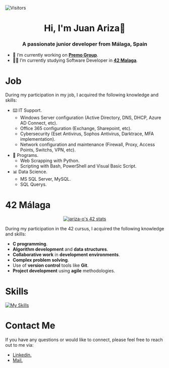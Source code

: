 ![Visitors](https://api.visitorbadge.io/api/visitors?path=https%3A%2F%2Fgithub.com%2Fjariza-o&countColor=%23f47373)
<h1 align="center">Hi, I'm Juan Ariza👋</h1>
<h3 align="center">A passionate junior developer from Málaga, Spain</h3>

- 🔭 I’m currently working on **<a href="https://www.linkedin.com/company/premo-group/"> Premo Group</a>**.
- 👨‍🎓 I’m currently studying Software Developer in **<a href="https://www.42malaga.com/"> 42 Malaga</a>**.
<h1>Job</h1>

During my participation in my job, I acquired the following knowledge and skills:
- ⌨️ IT Support.
    - Windows Server configuration (Active Directory, DNS, DHCP, Azure AD Connect, etc).
    - Office 365 configuration (Exchange, Sharepoint, etc).
    - Cybersecurity (Eset Antivirus, Sophos Antivirus, Darktrace, MFA implementation).
    - Network configuration and maintenance (Firewall, Proxy, Access Points, Switchs, VPN, etc).
- 📝 Programs.
    - Web Scrapping with Python.
    - Scripting with Bash, PowerShell and Visual Basic Script.
- 📊 Data Science.
    - MS SQL Server, MySQL.
    - SQL Querys.  
<h1>42 Málaga</h1>
<p align="center">
<a href="https://github.com/oakoudad/badge42"><img src="https://badge.mediaplus.ma/landscapes/jariza-o?1337Badge=off&UM6P=off" alt="jariza-o's 42 stats" /></a>

During my participation in the 42 cursus, I acquired the following knowledge and skills:

- **C programming**.
- **Algorithm development** and **data structures**.
- **Collaborative work** in **development environments**.
- **Complex problem solving**.
- Use of **version control** tools like **Git**.
- **Project development** using **agile** methodologies.

<h1>Skills</h1>

[![My Skills](https://skillicons.dev/icons?i=c,python,mysql,git,vscode,linux,vim,azure,bash)](https://skillicons.dev)

<h1>Contact Me</h1>
If you have any questions or would like to connect, please feel free to reach out to me via:

- <a href="https://www.linkedin.com/in/jariza-o"> Linkedin.</a>
- <a href="mailto:juanarizaordonez@gmail.com?Subject=Contacto%20desde%20GitHub."> Mail.</a>


